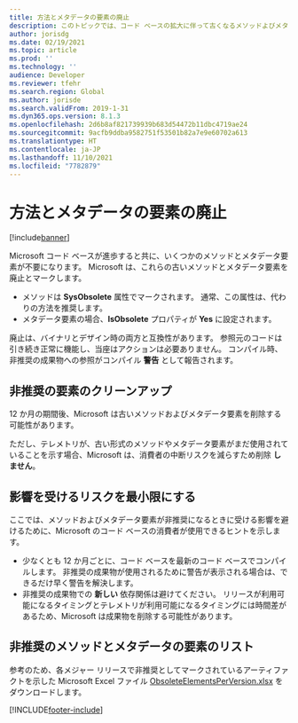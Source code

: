 ```yaml
---
title: 方法とメタデータの要素の廃止
description: このトピックでは、コード ベースの拡大に伴って古くなるメソッドよびメタデータ要素の廃止に関する情報が提供されます。
author: jorisdg
ms.date: 02/19/2021
ms.topic: article
ms.prod: ''
ms.technology: ''
audience: Developer
ms.reviewer: tfehr
ms.search.region: Global
ms.author: jorisde
ms.search.validFrom: 2019-1-31
ms.dyn365.ops.version: 8.1.3
ms.openlocfilehash: 2d6b8af821739939b683d54472b11dbc4719ae24
ms.sourcegitcommit: 9acfb9ddba9582751f53501b82a7e9e60702a613
ms.translationtype: HT
ms.contentlocale: ja-JP
ms.lasthandoff: 11/10/2021
ms.locfileid: "7782879"
---
```

# <a name="deprecation-of-methods-and-metadata-elements"></a>方法とメタデータの要素の廃止

[!include[banner](../includes/banner.md)]

Microsoft コード ベースが進歩すると共に、いくつかのメソッドとメタデータ要素が不要になります。 Microsoft は、これらの古いメソッドとメタデータ要素を廃止とマークします。

- メソッドは **SysObsolete** 属性でマークされます。 通常、この属性は、代わりの方法を推奨します。
- メタデータ要素の場合、**IsObsolete** プロパティが **Yes** に設定されます。

廃止は、バイナリとデザイン時の両方と互換性があります。 参照元のコードは引き続き正常に機能し、当座はアクションは必要ありません。 コンパイル時、非推奨の成果物への参照がコンパイル **警告** として報告されます。

## <a name="cleanup-of-deprecated-elements"></a>非推奨の要素のクリーンアップ

12 か月の期間後、Microsoft は古いメソッドおよびメタデータ要素を削除する可能性があります。

ただし、テレメトリが、古い形式のメソッドやメタデータ要素がまだ使用されていることを示す場合、Microsoft は、消費者の中断リスクを減らすため削除 **しません**。

## <a name="minimize-your-risk-of-being-affected"></a>影響を受けるリスクを最小限にする

ここでは、メソッドおよびメタデータ要素が非推奨になるときに受ける影響を避けるために、Microsoft のコード ベースの消費者が使用できるヒントを示します。

- 少なくとも 12 か月ごとに、コード ベースを最新のコード ベースでコンパイルします。 非推奨の成果物が使用されるために警告が表示される場合は、できるだけ早く警告を解決します。
- 非推奨の成果物での **新しい** 依存関係は避けてください。 リリースが利用可能になるタイミングとテレメトリが利用可能になるタイミングには時間差があるため、Microsoft は成果物を削除する可能性があります。

## <a name="list-of-deprecated-methods-and-metadata-elements"></a>非推奨のメソッドとメタデータの要素のリスト

参考のため、各メジャー リリースで非推奨としてマークされているアーティファクトを示した Microsoft Excel ファイル [ObsoleteElementsPerVersion.xlsx](https://mbs2.microsoft.com/fileexchange/?fileID=d6b5589b-c2c7-4cdd-a6b9-87e080cb2f05) をダウンロードします。


[!INCLUDE[footer-include](../../../includes/footer-banner.md)]
